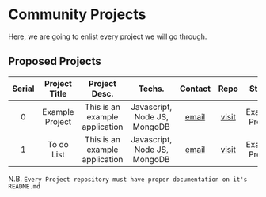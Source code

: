 # Community Projects

Here, we are going to enlist every project we will go through.

## Proposed Projects
| Serial | Project Title | Project Desc. | Techs. | Contact | Repo | Status |
|:------:|:-------------:|:-------------:|:------:|:-------:|:----:|:------:|
|    0   |   Example Project |  This is an example application | Javascript, Node JS, MongoDB  | [email](mailto:786saadman@gmail.com) | [visit](https://github.com/bakebit-official/todo-list)  | Example Project |
|    1   |   To do List|  This is an example application | Javascript, Node JS, MongoDB  | [email](mailto:786saadman@gmail.com) | [visit](https://github.com/bakebit-official/todo-list)  | Example Project |

<!-- Write your idea according to bellow comment and do not remove any comment -->
<!-- |  no  |    title   |   discription |  framework   | [email](mailto:yourmail@mail.com)  |  [visit](your-github-project)    |   NULL    | -->


N.B. `Every Project repository must have proper documentation on it's README.md`
